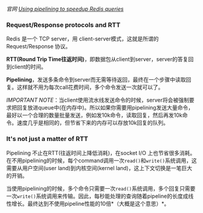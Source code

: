 *官网 [Using pipelining to speedup Redis queries](https://redis.io/topics/pipelining)*

### Request/Response protocols and RTT
Redis 是一个 TCP server，用 client-server模式，这就是所谓的 Request/Response 协议。

**RTT(Round Trip Time往返时间)**，即数据包从client到server，server的答复回到client的时间。

**Pipelining**，发送多条命令到server而无需等待返回，最终在一个步骤中读取回复。这样就不用为每次call花费时间，多个命令发送一次就可以了。

*IMPORTANT NOTE*：当client使用流水线发送命令的时候，server将会被强制要求把回复放进queue中(在内存中)。所以如果你需要用pipelining发送大量命令，最好以一个合理的数量批量发送，例如发10k命令，读取回复，然后再发10k命令。速度几乎是相同的，但节省下来的内存可以存放10k回复的队列。

### It's not just a matter of RTT
Pipelining 不止在RTT(往返时间上降低消耗)，在socket I/O 上也节省很多消耗。在不用pipelining的时候，每个command调用一次`read()`和`write()`系统调用，这需要从用户空间(user land)到内核空间(kernel land)，这上下文切换是一笔巨大的开销。

当使用pipelining的时候，多个命令只需要一次`read()`系统调用，多个回复只需要一次`write()`系统调用来传输。因此，每秒能处理的查询随着pipeline的长度成线性增长。最终达到不使用pipeline性能的10倍*（大概是这个意思）*。


